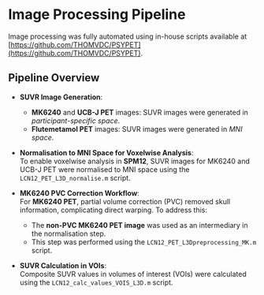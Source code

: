 # Image Processing Pipeline

Image processing was fully automated using in-house scripts available at [https://github.com/THOMVDC/PSYPET](https://github.com/THOMVDC/PSYPET).

## Pipeline Overview

- **SUVR Image Generation**:  
  - **MK6240** and **UCB-J PET** images: SUVR images were generated in *participant-specific space*.  
  - **Flutemetamol PET** images: SUVR images were generated in *MNI space*.

- **Normalisation to MNI Space for Voxelwise Analysis**:  
  To enable voxelwise analysis in **SPM12**, SUVR images for MK6240 and UCB-J PET were normalised to MNI space using the `LCN12_PET_L3D_normalise.m` script.

- **MK6240 PVC Correction Workflow**:  
  For **MK6240 PET**, partial volume correction (PVC) removed skull information, complicating direct warping. To address this:  
  - The **non-PVC MK6240 PET image** was used as an intermediary in the normalisation step.  
  - This step was performed using the `LCN12_PET_L3Dpreprocessing_MK.m` script.

- **SUVR Calculation in VOIs**:  
  Composite SUVR values in volumes of interest (VOIs) were calculated using the `LCN12_calc_values_VOIS_L3D.m` script.
